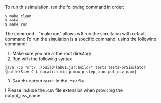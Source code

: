 To run this simulation, run the following command in order:

```
$ make clean
$ make 
$ make run
```

The command - "make run" allows will run the simultaion with default command
To run the simulation is a specific command, using the following command:

1. Make sure you are at the root directory
2. Run with the following syntax
```
java -cp "src/:./build/lab01.jar:build/" tests.testsForSimulator {bufferSize C L duration min_p max_p step_p output_csv_name} 
```
3. See the output result in the .csv file

! Please include the .csv file extension when providing the output_csv_name.